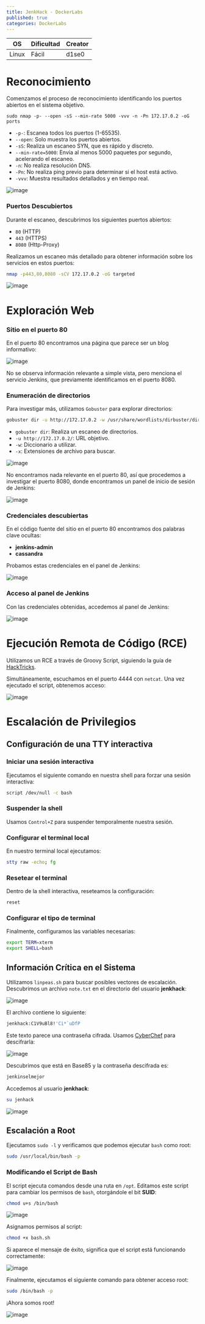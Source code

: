 ```yaml
---
title: JenkHack - DockerLabs
published: true
categories: DockerLabs
---
```


| OS     | Dificultad  | Creator           |
| ------ | ----------- | ----------------- |
| Linux  |  Fácil      | d1se0        |

# Reconocimiento

Comenzamos el proceso de reconocimiento identificando los puertos abiertos en el sistema objetivo.

```shell
sudo nmap -p- --open -sS --min-rate 5000 -vvv -n -Pn 172.17.0.2 -oG ports
```

- `-p-`: Escanea todos los puertos (1-65535).
- `--open`: Solo muestra los puertos abiertos.
- `-sS`: Realiza un escaneo SYN, que es rápido y discreto.
- `--min-rate=5000`: Envía al menos 5000 paquetes por segundo, acelerando el escaneo.
- `-n`: No realiza resolución DNS.
- `-Pn`: No realiza ping previo para determinar si el host está activo.
- `-vvv`: Muestra resultados detallados y en tiempo real.

![image](https://github.com/user-attachments/assets/21639354-5bbb-44b3-b41c-fd3ffaadc979)

### Puertos Descubiertos

Durante el escaneo, descubrimos los siguientes puertos abiertos:
- `80` (HTTP)
- `443` (HTTPS)
- `8080` (Http-Proxy)

Realizamos un escaneo más detallado para obtener información sobre los servicios en estos puertos:

```bash
nmap -p443,80,8080 -sCV 172.17.0.2 -oG targeted
```

![image](https://github.com/user-attachments/assets/b1e44dfc-dde2-400d-bbe4-3ef4d940bf05)

# Exploración Web

### Sitio en el puerto 80

En el puerto 80 encontramos una página que parece ser un blog informativo:

![image](https://github.com/user-attachments/assets/9d9cdd02-5038-4d18-837f-52e4b965a1e2)

No se observa información relevante a simple vista, pero menciona el servicio Jenkins, que previamente identificamos en el puerto 8080.

### Enumeración de directorios

Para investigar más, utilizamos `Gobuster` para explorar directorios:

```bash
gobuster dir -u http://172.17.0.2 -w /usr/share/wordlists/dirbuster/directory-list-2.3-medium.txt -x php,doc,html,txt,img
```

- `gobuster dir`: Realiza un escaneo de directorios.
- `-u http://172.17.0.2/`: URL objetivo.
- `-w`: Diccionario a utilizar.
- `-x`: Extensiones de archivo para buscar.

![image](https://github.com/user-attachments/assets/50211da7-4147-47f0-9499-a95c4271cf3e)

No encontramos nada relevante en el puerto 80, así que procedemos a investigar el puerto 8080, donde encontramos un panel de inicio de sesión de Jenkins:

![image](https://github.com/user-attachments/assets/da625272-5db9-4715-9e3c-99f36ea568c2)

### Credenciales descubiertas

En el código fuente del sitio en el puerto 80 encontramos dos palabras clave ocultas:
- **jenkins-admin**
- **cassandra**

Probamos estas credenciales en el panel de Jenkins:

![image](https://github.com/user-attachments/assets/cc39aff8-f04f-40df-8377-02b9cabf6ead)

### Acceso al panel de Jenkins

Con las credenciales obtenidas, accedemos al panel de Jenkins:

![image](https://github.com/user-attachments/assets/cba550de-aae7-4208-b9b2-7a6cab670c41)

# Ejecución Remota de Código (RCE)

Utilizamos un RCE a través de Groovy Script, siguiendo la guía de [HackTricks](https://cloud.hacktricks.xyz/es-cloud/pentesting-ci-cd/jenkins-security/jenkins-rce-with-groovy-script).

Simultáneamente, escuchamos en el puerto 4444 con `netcat`. Una vez ejecutado el script, obtenemos acceso:

![image](https://github.com/user-attachments/assets/ddd22f41-fa09-46b7-8ea5-632a30c452ab)

# Escalación de Privilegios

## Configuración de una TTY interactiva

### Iniciar una sesión interactiva

Ejecutamos el siguiente comando en nuestra shell para forzar una sesión interactiva:
```bash
script /dev/null -c bash
```

### Suspender la shell

Usamos `Control+Z` para suspender temporalmente nuestra sesión.

### Configurar el terminal local

En nuestro terminal local ejecutamos:
```bash
stty raw -echo; fg
```

### Resetear el terminal

Dentro de la shell interactiva, reseteamos la configuración:
```bash
reset
```

### Configurar el tipo de terminal

Finalmente, configuramos las variables necesarias:
```bash
export TERM=xterm
export SHELL=bash
```

## Información Crítica en el Sistema

Utilizamos `linpeas.sh` para buscar posibles vectores de escalación. Descubrimos un archivo `note.txt` en el directorio del usuario **jenkhack**:

![image](https://github.com/user-attachments/assets/617e5fb1-1b67-4c8a-a44b-75c65b6935d4)

El archivo contiene lo siguiente:
```bash
jenkhack:C1V9uBl8!'Ci*`uDfP
```

Este texto parece una contraseña cifrada. Usamos [CyberChef](https://gchq.github.io/CyberChef/) para descifrarla:

![image](https://github.com/user-attachments/assets/26b27942-33fc-4849-8b6d-3d9839703df1)

Descubrimos que está en Base85 y la contraseña descifrada es:
```bash
jenkinselmejor
```

Accedemos al usuario **jenkhack**:
```bash
su jenhack
```

![image](https://github.com/user-attachments/assets/f72b6901-2b56-42d2-a811-8b6bd8f743f8)

## Escalación a Root

Ejecutamos `sudo -l` y verificamos que podemos ejecutar `bash` como root:

```bash
sudo /usr/local/bin/bash -p
```

### Modificando el Script de Bash

El script ejecuta comandos desde una ruta en `/opt`. Editamos este script para cambiar los permisos de `bash`, otorgándole el bit **SUID**:

```bash
chmod u+s /bin/bash
```

![image](https://github.com/user-attachments/assets/38221ef3-2755-497d-abb4-19f6c237671e)

Asignamos permisos al script:
```bash
chmod +x bash.sh
```

Si aparece el mensaje de éxito, significa que el script está funcionando correctamente:

![image](https://github.com/user-attachments/assets/5c4f1309-102c-4473-8620-4043d22f4b35)

Finalmente, ejecutamos el siguiente comando para obtener acceso root:
```bash
sudo /bin/bash -p
```

¡Ahora somos root!

![image](https://github.com/user-attachments/assets/9992159c-9533-4cc0-84cf-18b0b1477be3)

